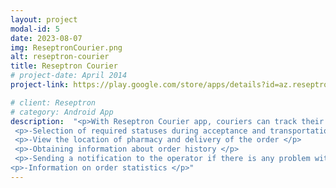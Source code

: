 ```yaml
---
layout: project
modal-id: 5
date: 2023-08-07
img: ReseptronCourier.png
alt: reseptron-courier
title: Reseptron Courier
# project-date: April 2014
project-link: https://play.google.com/store/apps/details?id=az.reseptron.courier&hl=en&gl=US

# client: Reseptron
# category: Android App
description:  "<p>With Reseptron Courier app, couriers can track their orders and statistics ordered with Reseptron Customer app. The main functionalities of the app: </p>  
 <p>-Selection of required statuses during acceptance and transportation of orders </ul></p>
 <p>-View the location of pharmacy and delivery of the order </p>
 <p>-Obtaining information about order history </p>
 <p>-Sending a notification to the operator if there is any problem with the order </p>
<p>-Information on order statistics </p>" 
---
```

